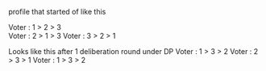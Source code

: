 profile that started of like this

Voter : 1 > 2 > 3                  
Voter : 2 > 1 > 3
Voter : 3 > 2 > 1

Looks like this after 1 deliberation round under DP
Voter : 1 > 3 > 2
Voter : 2 > 3 > 1
Voter : 1 > 3 > 2
